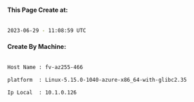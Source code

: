 
   
#### This Page Create at:

```bash

2023-06-29 - 11:08:59 UTC

```

#### Create By Machine:

```bash

Host Name : fv-az255-466

platform  : Linux-5.15.0-1040-azure-x86_64-with-glibc2.35

Ip Local  : 10.1.0.126

```

